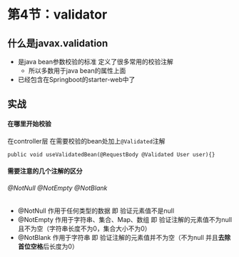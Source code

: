 # 第4节：validator

## 什么是javax.validation
-  是java bean参数校验的标准 定义了很多常用的校验注解
    - 所以多数用于java bean的属性上面
- 已经包含在Springboot的starter-web中了

## 实战
#### 在哪里开始校验
在controller层 在需要校验的bean处加上`@Validated`注解
```
public void useValidatedBean(@RequestBody @Validated User user){}
```

#### 需要注意的几个注解的区分
###### @NotNull @NotEmpty @NotBlank
- @NotNull 作用于任何类型的数据 即 验证元素值不是null
- @NotEmpty 作用于字符串、集合、Map、数组 即 验证注解的元素值不为null且不为空（字符串长度不为0，集合大小不为0）
- @NotBlank 作用于字符串 即 验证注解的元素值并不为空（不为null 并且**去除首位空格**后长度为0）


